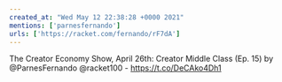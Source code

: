 ```yaml
---
created_at: "Wed May 12 22:38:28 +0000 2021"
mentions: ['parnesfernando']
urls: ['https://racket.com/fernando/rF7dA']
---
```


The Creator Economy Show, April 26th: Creator Middle Class (Ep. 15) by @ParnesFernando @racket100 - https://t.co/DeCAko4Dh1